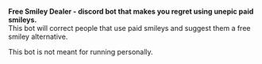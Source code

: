 **Free Smiley Dealer - discord bot that makes you regret using unepic paid smileys.** <br>
This bot will correct people that use paid smileys and suggest them a free smiley alternative.

This bot is not meant for running personally.
